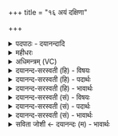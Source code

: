 +++
title = "१६ अयं दक्षिणा"

+++
<details><summary>पदपाठः - दयानन्दादि</summary>

अ॒यम्। द॒क्षि॒णा। वि॒श्वक॒र्मेति॑ वि॒श्वऽक॑र्मा। तस्य॑। र॒थ॒स्व॒न इति॑ रथऽस्व॒नः। च॒। रथे॑चित्र॒ इति॒ रथे॑ऽचित्रः। च॒। से॒ना॒नी॒ग्रा॒म॒ण्यौ। से॒ना॒नी॒ग्रा॒म॒न्याविति॑ सेनानीग्राम॒न्यौ। मे॒न॒का। च॒। स॒ह॒ज॒न्येति॑ सहऽज॒न्या। च॒। अ॒प्स॒रसौ॑। या॒तु॒धाना॒ इति॑ यातु॒ऽधानाः॑। हे॒तिः। रक्षा॑ꣳसि। प्रहे॑ति॒रिति॒ प्रऽहे॑तिः। तेभ्यः॑। नमः॑। अ॒स्तु॒। ते। नः॒। अ॒व॒न्तु॒। ते। नः॒। मृ॒ड॒य॒न्तु॒। ते। यम्। द्वि॒ष्मः। यः। च॒। नः॒। द्वेष्टि॑। तम्। ए॒षा॒म्। जम्भे॑। द॒ध्मः॒। १६।
</details>

<details><summary>महीधरः</summary>

म० अथ दक्षिणतः । दक्षिणस्यां दिशीति दक्षिणा 'दक्षिणादाच्' (पा० ५। ३ । ३६ ) इति सप्तम्यन्ताद्दक्षिणशब्दादाच्प्रत्ययः । दक्षिणा दक्षिणतः अयं विश्वकर्मा विश्वं सर्वं कर्म यस्य । विश्वं करोतीति वा विश्वकर्मा वायुः । 'अयं वै वायुर्विश्वकर्मा योऽयं पवत एष हीदᳪं᳭ सर्वं करोति तद्यत्तमाह दक्षिणेति तस्मादेष दक्षिणैव भूयिष्ठं वाति' ( ८ । ६ । १ । १७ ) इति श्रुतेः । तस्य वायोः रथस्वनः सेनानीः रथे स्थितः खनति शूरशब्दं करोतीति रथस्वनः । रथे स्थितः स्वनति शूरशब्दं करोतीति रथस्वनः। रथे स्थितः चित्र आश्चर्यकारी रथे चित्रो ग्रामणीः 'हलदन्तात्-' (पा० ६ । ३ । ९) इति सप्तम्या अलुक् । तौ ग्रैष्मावृतू 'ग्रैष्मौ | तावृतू' (१७) इति श्रुतेः । मानयन्त्येनां मेनका । जनैः सर्वैः सह स्थिता सहजन्या । अप्सरसो हि सर्वसाधारणाः एते अप्सरसौ । यातुधाना रक्षसामवान्तरजातिभेदो बोध्यः । हेतिप्रहेती अप्यायुधविशेषौ । क्रूरा यातुधानास्तीक्ष्णहेतिरूपाः अतिक्रूराणि रक्षांस्यतितीक्ष्णप्रहेतिस्वरूपाणि । हे इष्टके, यस्य वायोरिदं सर्वं त्वं तद्रूपासि । व्याख्यातमन्यत् ॥ १६ ॥  
सप्तदशी।
</details>

<details><summary>अधिमन्त्रम् (VC)</summary>

- ग्रीष्मर्तुर्देवता
- परमेष्ठी ऋषिः
- निचृत् प्रकृतिः
- धैवतः
</details>

<details><summary>दयानन्द-सरस्वती (हि) - विषयः</summary>

फिर भी वैसा ही विषय अगले मन्त्र में कहा है ॥
</details>

<details><summary>दयानन्द-सरस्वती (हि) - पदार्थः</summary>

पदार्थान्वयभाषाः -  हे मनुष्यो ! जैसे (अयम्) यह (विश्वकर्मा) सब चेष्टारूप कर्मों का हेतु वायु (दक्षिणा) दक्षिण दिशा से चलता है, (तस्य) उस वायु के (रथस्वनः) रथ के शब्द के समान शब्दवाला (च) और (रथेचित्रः) रमणीय रथ में चिह्नयुक्त आश्चर्य कार्यों का करनेवाला (च) ये दोनों (सेनानीग्रामण्यौ) सेनापति और ग्रामाध्यक्ष के समान वर्त्तमान (मेनका) जिस से मनन किया जाय वह (च) और (सहजन्या) एक साथ उत्पन्न हुई (च) ये दोनों (अप्सरसौ) अन्तरिक्ष में रहनेवाली किरणादि अप्सरा हैं, जो (यातुधाना) प्रजा को पीड़ा देनेवाले हैं, उन के ऊपर (हेतिः) वज्र जो (रक्षांसि) दुष्ट कर्म करनेवाले हैं, उन के ऊपर (प्रहेतिः) प्रकृष्ट वज्र के तुल्य (तेभ्यः) उन प्रजापीड़क आदि के लिये (नमः) वज्र का प्रहार (अस्तु) हो। ऐसा करके जो न्यायाधीश शिक्षक हैं, (ते) वे (नः) हमारी (अवन्तु) रक्षा करें। (ते) वे (नः) हमको (मृडयन्तु) सुखी करें, (ते) वे हम लोग (यम्) जिस दुष्ट से (द्विष्मः) द्वेष करें (च) और (यः) जो दुष्ट (नः) हम से (द्वेष्टि) द्वेष करे, (तम्) उस को (एषाम्) इन वायुओं के (जम्भे) व्याघ्र के समान मुख में (दध्मः) धारण करते हैं, वैसा प्रयत्न करो ॥१६ ॥
</details>

<details><summary>दयानन्द-सरस्वती (हि) - भावार्थः</summary>

भावार्थभाषाः -  इस मन्त्र में वाचकलुप्तोपमालङ्कार है। जो स्थूल, सूक्ष्म और मध्यस्थ वायु से उपयोग लेने को जानते हैं, वे शत्रुओं का निवारण करके सब को आनन्दित करते हैं। यह भी ग्रीष्म ऋतु का शेष व्याख्यान है, ऐसा जानो ॥१६ ॥
</details>

<details><summary>दयानन्द-सरस्वती (सं) - विषयः</summary>

पुनस्तादृशमेव विषयमाह ॥
</details>

<details><summary>दयानन्द-सरस्वती (सं) - पदार्थः</summary>

पदार्थान्वयभाषाः -  हे मनुष्याः ! यथा योऽयं विश्वकर्मा वायुर्दक्षिणा वाति तस्य वायो रथस्वनश्च रथेचित्रश्च सेनानीग्रामण्याविव वर्त्तमाने मेनका च सहजन्या चाप्सरसौ वर्त्तेते। ये यातुधानाः सन्ति तेषामुपरि हेतिर्यानि रक्षांसि वर्त्तन्ते, तेषामुपरि प्रहेतिरिव तेभ्यो नमोस्त्विति कृत्वा शिक्षका न्यायाधीशास्ते नोऽवन्तु, ते नो मृडयन्तु, ते वयं यं द्विष्मो यश्च नो द्वेष्टि तमेषां वायूनां जम्भे दध्मस्तथा प्रयतध्वम् ॥१६ ॥
</details>

<details><summary>दयानन्द-सरस्वती (सं) - भावार्थः</summary>

भावार्थभाषाः -  अत्र वाचकलुप्तोपमालङ्कारः। ये स्थूलसूक्ष्ममध्यस्थस्य वायोरुपयोगं कर्त्तुं जानन्ति ते शत्रून्निवार्य्य सर्वानानन्दयन्ति। इदमपि ग्रीष्मर्त्तोः शिष्टं व्याख्यानं वेद्यम् ॥१६ ॥
</details>

<details><summary>सविता जोशी ← दयानन्दः (म) - भावार्थः</summary>

भावार्थभाषाः -  या मंत्रात वाचकलुप्तोपमालंकार आहे. जे स्थूल, सूक्ष्म व मध्यम वायूचा उपयोग करणे जाणतात ते शत्रूंचे निवारण करून सर्वांना आनंदित करतात. ही ग्रीष्म ऋतूची शेष व्याख्या आहे हे जाणा.
</details>